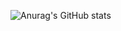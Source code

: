 ![Anurag's GitHub stats](https://github-readme-stats.vercel.app/api?username=skandix&show_icons=true&theme=tokyonight)
